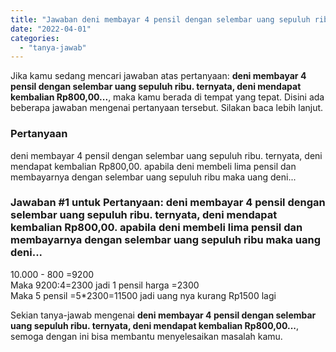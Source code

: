 ```yaml
---
title: "Jawaban deni membayar 4 pensil dengan selembar uang sepuluh ribu. ternyata, deni mendapat kembalian Rp800,00..."
date: "2022-04-01"
categories: 
  - "tanya-jawab"
---
```


Jika kamu sedang mencari jawaban atas pertanyaan: **deni membayar 4 pensil dengan selembar uang sepuluh ribu. ternyata, deni mendapat kembalian Rp800,00...**, maka kamu berada di tempat yang tepat. Disini ada beberapa jawaban mengenai pertanyaan tersebut. Silakan baca lebih lanjut.

### Pertanyaan

deni membayar 4 pensil dengan selembar uang sepuluh ribu. ternyata, deni mendapat kembalian Rp800,00. apabila deni membeli lima pensil dan membayarnya dengan selembar uang sepuluh ribu maka uang deni...

### Jawaban #1 untuk Pertanyaan: deni membayar 4 pensil dengan selembar uang sepuluh ribu. ternyata, deni mendapat kembalian Rp800,00. apabila deni membeli lima pensil dan membayarnya dengan selembar uang sepuluh ribu maka uang deni...

10.000 - 800 =9200  
Maka 9200:4=2300 jadi 1 pensil harga =2300  
Maka 5 pensil =5\*2300=11500 jadi uang nya kurang Rp1500 lagi

Sekian tanya-jawab mengenai **deni membayar 4 pensil dengan selembar uang sepuluh ribu. ternyata, deni mendapat kembalian Rp800,00...**, semoga dengan ini bisa membantu menyelesaikan masalah kamu.
